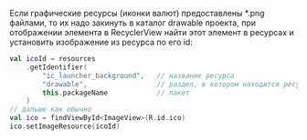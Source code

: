 Если графические ресурсы (иконки валют) предоставлены *.png файлами, то их надо закинуть в каталог drawable проекта, при отображении элемента в RecyclerView найти этот элемент в ресурсах и установить изображение из ресурса по его id: 

```kt
val icoId = resources
    .getIdentifier(
        "ic_launcher_background",   // название ресурса
        "drawable",                 // раздел, в котором находится ресурс
        this.packageName            // пакет
    )
// дальше как обычно    
val ico = findViewById<ImageView>(R.id.ico)
ico.setImageResource(icoId)
```